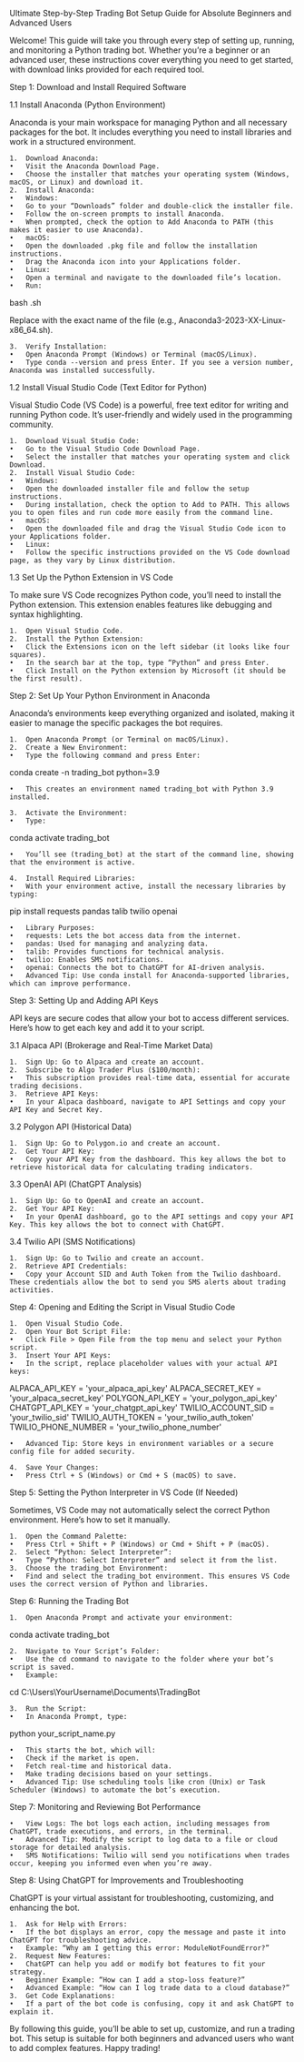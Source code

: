 Ultimate Step-by-Step Trading Bot Setup Guide for Absolute Beginners and Advanced Users

Welcome! This guide will take you through every step of setting up, running, and monitoring a Python trading bot. Whether you’re a beginner or an advanced user, these instructions cover everything you need to get started, with download links provided for each required tool.

Step 1: Download and Install Required Software

1.1 Install Anaconda (Python Environment)

Anaconda is your main workspace for managing Python and all necessary packages for the bot. It includes everything you need to install libraries and work in a structured environment.

	1.	Download Anaconda:
	•	Visit the Anaconda Download Page.
	•	Choose the installer that matches your operating system (Windows, macOS, or Linux) and download it.
	2.	Install Anaconda:
	•	Windows:
	•	Go to your “Downloads” folder and double-click the installer file.
	•	Follow the on-screen prompts to install Anaconda.
	•	When prompted, check the option to Add Anaconda to PATH (this makes it easier to use Anaconda).
	•	macOS:
	•	Open the downloaded .pkg file and follow the installation instructions.
	•	Drag the Anaconda icon into your Applications folder.
	•	Linux:
	•	Open a terminal and navigate to the downloaded file’s location.
	•	Run:

bash <filename>.sh

Replace <filename> with the exact name of the file (e.g., Anaconda3-2023-XX-Linux-x86_64.sh).

	3.	Verify Installation:
	•	Open Anaconda Prompt (Windows) or Terminal (macOS/Linux).
	•	Type conda --version and press Enter. If you see a version number, Anaconda was installed successfully.

1.2 Install Visual Studio Code (Text Editor for Python)

Visual Studio Code (VS Code) is a powerful, free text editor for writing and running Python code. It’s user-friendly and widely used in the programming community.

	1.	Download Visual Studio Code:
	•	Go to the Visual Studio Code Download Page.
	•	Select the installer that matches your operating system and click Download.
	2.	Install Visual Studio Code:
	•	Windows:
	•	Open the downloaded installer file and follow the setup instructions.
	•	During installation, check the option to Add to PATH. This allows you to open files and run code more easily from the command line.
	•	macOS:
	•	Open the downloaded file and drag the Visual Studio Code icon to your Applications folder.
	•	Linux:
	•	Follow the specific instructions provided on the VS Code download page, as they vary by Linux distribution.

1.3 Set Up the Python Extension in VS Code

To make sure VS Code recognizes Python code, you’ll need to install the Python extension. This extension enables features like debugging and syntax highlighting.

	1.	Open Visual Studio Code.
	2.	Install the Python Extension:
	•	Click the Extensions icon on the left sidebar (it looks like four squares).
	•	In the search bar at the top, type “Python” and press Enter.
	•	Click Install on the Python extension by Microsoft (it should be the first result).

Step 2: Set Up Your Python Environment in Anaconda

Anaconda’s environments keep everything organized and isolated, making it easier to manage the specific packages the bot requires.

	1.	Open Anaconda Prompt (or Terminal on macOS/Linux).
	2.	Create a New Environment:
	•	Type the following command and press Enter:

conda create -n trading_bot python=3.9


	•	This creates an environment named trading_bot with Python 3.9 installed.

	3.	Activate the Environment:
	•	Type:

conda activate trading_bot


	•	You’ll see (trading_bot) at the start of the command line, showing that the environment is active.

	4.	Install Required Libraries:
	•	With your environment active, install the necessary libraries by typing:

pip install requests pandas talib twilio openai


	•	Library Purposes:
	•	requests: Lets the bot access data from the internet.
	•	pandas: Used for managing and analyzing data.
	•	talib: Provides functions for technical analysis.
	•	twilio: Enables SMS notifications.
	•	openai: Connects the bot to ChatGPT for AI-driven analysis.
	•	Advanced Tip: Use conda install for Anaconda-supported libraries, which can improve performance.

Step 3: Setting Up and Adding API Keys

API keys are secure codes that allow your bot to access different services. Here’s how to get each key and add it to your script.

3.1 Alpaca API (Brokerage and Real-Time Market Data)

	1.	Sign Up: Go to Alpaca and create an account.
	2.	Subscribe to Algo Trader Plus ($100/month):
	•	This subscription provides real-time data, essential for accurate trading decisions.
	3.	Retrieve API Keys:
	•	In your Alpaca dashboard, navigate to API Settings and copy your API Key and Secret Key.

3.2 Polygon API (Historical Data)

	1.	Sign Up: Go to Polygon.io and create an account.
	2.	Get Your API Key:
	•	Copy your API Key from the dashboard. This key allows the bot to retrieve historical data for calculating trading indicators.

3.3 OpenAI API (ChatGPT Analysis)

	1.	Sign Up: Go to OpenAI and create an account.
	2.	Get Your API Key:
	•	In your OpenAI dashboard, go to the API settings and copy your API Key. This key allows the bot to connect with ChatGPT.

3.4 Twilio API (SMS Notifications)

	1.	Sign Up: Go to Twilio and create an account.
	2.	Retrieve API Credentials:
	•	Copy your Account SID and Auth Token from the Twilio dashboard. These credentials allow the bot to send you SMS alerts about trading activities.

Step 4: Opening and Editing the Script in Visual Studio Code

	1.	Open Visual Studio Code.
	2.	Open Your Bot Script File:
	•	Click File > Open File from the top menu and select your Python script.
	3.	Insert Your API Keys:
	•	In the script, replace placeholder values with your actual API keys:

ALPACA_API_KEY = 'your_alpaca_api_key'
ALPACA_SECRET_KEY = 'your_alpaca_secret_key'
POLYGON_API_KEY = 'your_polygon_api_key'
CHATGPT_API_KEY = 'your_chatgpt_api_key'
TWILIO_ACCOUNT_SID = 'your_twilio_sid'
TWILIO_AUTH_TOKEN = 'your_twilio_auth_token'
TWILIO_PHONE_NUMBER = 'your_twilio_phone_number'


	•	Advanced Tip: Store keys in environment variables or a secure config file for added security.

	4.	Save Your Changes:
	•	Press Ctrl + S (Windows) or Cmd + S (macOS) to save.

Step 5: Setting the Python Interpreter in VS Code (If Needed)

Sometimes, VS Code may not automatically select the correct Python environment. Here’s how to set it manually.

	1.	Open the Command Palette:
	•	Press Ctrl + Shift + P (Windows) or Cmd + Shift + P (macOS).
	2.	Select “Python: Select Interpreter”:
	•	Type “Python: Select Interpreter” and select it from the list.
	3.	Choose the trading_bot Environment:
	•	Find and select the trading_bot environment. This ensures VS Code uses the correct version of Python and libraries.

Step 6: Running the Trading Bot

	1.	Open Anaconda Prompt and activate your environment:

conda activate trading_bot


	2.	Navigate to Your Script’s Folder:
	•	Use the cd command to navigate to the folder where your bot’s script is saved.
	•	Example:

cd C:\Users\YourUsername\Documents\TradingBot


	3.	Run the Script:
	•	In Anaconda Prompt, type:

python your_script_name.py


	•	This starts the bot, which will:
	•	Check if the market is open.
	•	Fetch real-time and historical data.
	•	Make trading decisions based on your settings.
	•	Advanced Tip: Use scheduling tools like cron (Unix) or Task Scheduler (Windows) to automate the bot’s execution.

Step 7: Monitoring and Reviewing Bot Performance

	•	View Logs: The bot logs each action, including messages from ChatGPT, trade executions, and errors, in the terminal.
	•	Advanced Tip: Modify the script to log data to a file or cloud storage for detailed analysis.
	•	SMS Notifications: Twilio will send you notifications when trades occur, keeping you informed even when you’re away.

Step 8: Using ChatGPT for Improvements and Troubleshooting

ChatGPT is your virtual assistant for troubleshooting, customizing, and enhancing the bot.

	1.	Ask for Help with Errors:
	•	If the bot displays an error, copy the message and paste it into ChatGPT for troubleshooting advice.
	•	Example: “Why am I getting this error: ModuleNotFoundError?”
	2.	Request New Features:
	•	ChatGPT can help you add or modify bot features to fit your strategy.
	•	Beginner Example: “How can I add a stop-loss feature?”
	•	Advanced Example: “How can I log trade data to a cloud database?”
	3.	Get Code Explanations:
	•	If a part of the bot code is confusing, copy it and ask ChatGPT to explain it.

By following this guide, you’ll be able to set up, customize, and run a trading bot. This setup is suitable for both beginners and advanced users who want to add complex features. Happy trading!
